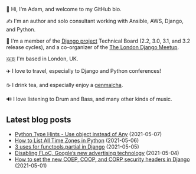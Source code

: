<p>
  👋 Hi, I'm Adam, and welcome to my GitHub bio.
</p>
<p>
  ✍️ I'm an author and solo consultant working with Ansible, AWS, Django, and Python.
</p>
<p>
  🦄 I'm a member of the <a href="https://www.djangoproject.com/foundation/teams/">Django project</a> Technical Board (2.2, 3.0, 3.1, and 3.2 release cycles),
  and a co-organizer of the <a href="https://www.djangolondon.com/">The London Django Meetup</a>.
</p>
<p>
  🇬🇧 I'm based in London, UK.
</p>
<p>
  ✈️ I love to travel, especially to Django and Python conferences!
</p>
<p>
  ☕️ I drink tea, and especially enjoy a <a href="https://en.wikipedia.org/wiki/Genmaicha">genmaicha</a>.
</p>
<p>
  🔊 I love listening to Drum and Bass, and many other kinds of music.
</p>

## Latest blog posts

* [Python Type Hints - Use object instead of Any](https://adamj.eu/tech/2021/05/07/python-type-hints-use-object-instead-of-any/) (2021-05-07)
* [How to List All Time Zones in Python](https://adamj.eu/tech/2021/05/06/how-to-list-all-timezones-in-python/) (2021-05-06)
* [3 uses for functools.partial in Django](https://adamj.eu/tech/2021/05/05/3-uses-for-functools-partial-in-django/) (2021-05-05)
* [Disabling FLoC, Google’s new advertising technology](https://adamj.eu/tech/2021/05/04/disabling-floc-googles-new-advertising-technology/) (2021-05-04)
* [How to set the new COEP, COOP, and CORP security headers in Django](https://adamj.eu/tech/2021/05/01/how-to-set-coep-coop-corp-security-headers-in-django/) (2021-05-01)